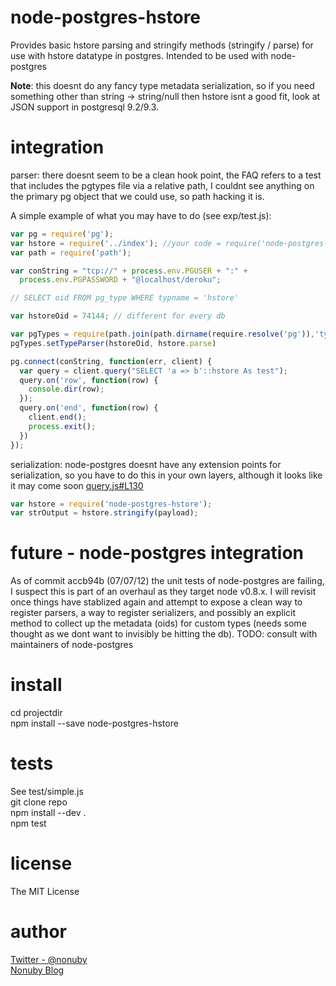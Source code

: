 node-postgres-hstore
======

Provides basic hstore parsing and stringify methods (stringify / parse) for 
use with hstore datatype in postgres. Intended to be used with 
node-postgres

**Note**: this doesnt do any fancy type metadata serialization, so if you need something other
than string -> string/null then hstore isnt a good fit, look at JSON support in
postgresql 9.2/9.3.

integration
=======

parser:
there doesnt seem to be a clean hook point, the FAQ refers to a test that 
includes the pgtypes file via a relative path, I couldnt see anything on the
primary pg object that we could use, so path hacking it is.

A simple example of what you may have to do (see exp/test.js):

```javascript
var pg = require('pg');
var hstore = require('../index'); //your code = require('node-postgres-hstore')
var path = require('path');

var conString = "tcp://" + process.env.PGUSER + ":" + 
  process.env.PGPASSWORD + "@localhost/deroku";

// SELECT oid FROM pg_type WHERE typname = 'hstore'

var hstoreOid = 74144; // different for every db

var pgTypes = require(path.join(path.dirname(require.resolve('pg')),'types'));
pgTypes.setTypeParser(hstoreOid, hstore.parse)

pg.connect(conString, function(err, client) {
  var query = client.query("SELECT 'a => b'::hstore As test");
  query.on('row', function(row) {
    console.dir(row);
  });
  query.on('end', function(row) {
    client.end();
    process.exit();
  })
});
```

serialization:
node-postgres doesnt have any extension points for serialization, so you have to
do this in your own layers, although it looks like it may come soon [query.js#L130](https://github.com/brianc/node-postgres/blob/master/lib/query.js#L130)

```javascript
var hstore = require('node-postgres-hstore');
var strOutput = hstore.stringify(payload);
```

future - node-postgres integration
=======

As of commit accb94b (07/07/12) the unit tests of node-postgres are failing, I suspect this is part of an
overhaul as they target node v0.8.x. I will revisit once things have stablized
again and attempt to expose a clean way to register parsers, a way to register
serializers, and possibly an explicit method to collect up the metadata (oids) for 
custom types (needs some thought as we dont want to invisibly be hitting the db).
TODO: consult with maintainers of node-postgres

install
=======

cd projectdir  
npm install --save node-postgres-hstore

tests
=======
See test/simple.js  
git clone repo  
npm install --dev .  
npm test  

license
=======
The MIT License 

author
=======
[Twitter - @nonuby](http://www.twitter.com/nonuby)  
[Nonuby Blog](http://blog.nonuby.com/) 

